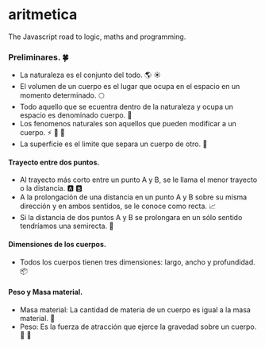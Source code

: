 # aritmetica
The Javascript road to logic, maths and programming.

### Preliminares. :four_leaf_clover:

* La naturaleza es el conjunto del todo. :earth_americas: :sunny:
* El volumen de un cuerpo es el lugar que ocupa en el espacio en un momento determinado. :full_moon:
* Todo aquello que se ecuentra dentro de la naturaleza y ocupa un espacio es denominado cuerpo. :runner:
* Los fenomenos naturales son aquellos que pueden modificar a un cuerpo. :zap: :baby: :information_desk_person:
* La superficie es el limite que separa un cuerpo de otro. :bicyclist:

#### Trayecto entre dos puntos.
* Al trayecto más corto entre un punto A y B, se le llama el menor trayecto o la distancia. :a: :b:
* A la prolongación de una distancia en un punto A y B sobre su misma dirección y en ambos sentidos, se le conoce como recta. :chart_with_upwards_trend:
* Si la distancia de dos puntos A y B se prolongara en un sólo sentido tendríamos una semirecta. :taxi:

#### Dimensiones de los cuerpos.
* Todos los cuerpos tienen tres dimensiones: largo, ancho y profundidad. :package:

#### Peso y Masa material.
* Masa material: La cantidad de materia de un cuerpo es igual a la masa material. :runner:
* Peso: Es la fuerza de atracción que ejerce la gravedad sobre un cuerpo. :ocean: :apple:
